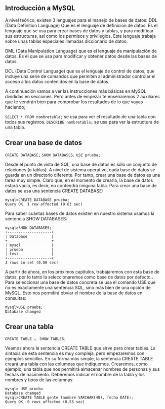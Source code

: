 ## Introducción a MySQL 
A nivel teórico, existen 3 lenguajes para el manejo de bases de datos: DDL (Data Definition Language) Que es el lenguaje de definición de datos. Es el lenguaje que se usa para crear bases de datos y tablas, y para modificar sus estructuras, así como los permisos y privilegios. 
Este lenguaje trabaja sobre unas tablas especiales llamadas diccionario de datos. 

DML (Data Manipulation Language) que es el lenguaje de manipulación de datos. Es el que se usa para modificar y obtener datos desde las bases de datos. 

DCL (Data Control Language) que es el lenguaje de control de datos, que incluye una serie de comandos que permiten al administrador controlar el acceso a los datos contenidos en la base de datos. 

A continuación vamos a ver las instrucciones más básicas en MySQL divididas en secciones. Pero antes de empezar te enseñaremos 2 auxiliares que te vendrán bien para comprobar los resultados de lo que vayas haciendo; 

`SELECT * FROM nombretabla;` se usa para ver el resultado de una tabla con todos sus registros. 
`DESCRIBE nombretabla;` se usa para ver la estructura de una tabla.

## Crear una base de datos

`CREATE DATABASE;` 
`SHOW DATABASES;` 
`USE prueba;` 

Desde el punto de vista de SQL, una base de datos es sólo un conjunto de relaciones (o tablas). A nivel de sistema operativo, cada base de datos se guarda en un directorio diferente. 
Por tanto, crear una base de datos es una tarea muy simple. Claro que, en el momento de crearla, la base de datos estará vacía, es decir, no contendrá ninguna tabla. 
Para crear una base de datos se usa una sentencia CREATE DATABASE:

```mysql
mysql>CREATE DATABASE prueba;
Query OK, 1 row affected (0.03 sec)
```

Para saber cuántas bases de datos existen en nuestro sistema usamos la sentencia SHOW DATABASES:

```mysql
mysql>SHOW DATABASES; 
+--------------------+ 
| Database           | 
+--------------------+ 
| mysql              | 
| prueba             | 
| test               | 
+--------------------+ 
3 rows in set (0.00 sec)
```

A partir de ahora, en los próximos capítulos, trabajaremos con esta base de datos, por lo tanto la seleccionaremos como base de datos por defecto.. Para seleccionar una base de datos concreta se usa el comando USE que no es exactamente una sentencia SQL, sino más bien de una opción de MySQL. Esto nos permitirá obviar el nombre de la base de datos en consultas:

```mysql
mysql>USE prueba; 
Database changed
```

## Crear una tabla 

`CREATE TABLE … `
`SHOW TABLES; `

Veamos ahora la sentencia CREATE TABLE que sirve para crear tablas. La sintaxis de esta sentencia es muy compleja, pero empezaremos con ejemplos sencillos. 
En su forma más simple, la sentencia CREATE TABLE creará una tabla con las columnas que indiquemos. Crearemos, como ejemplo, una tabla que nos permitirá almacenar nombres de personas y sus fechas de nacimiento. Deberemos indicar el nombre de la tabla y los nombres y tipos de las columnas:

```mysql
mysql> USE prueba 
Database changed 
mysql>CREATE TABLE gente (nombre VARCHAR(40), fecha DATE); 
Query OK, 0 rows affected (0.53 sec)
```

